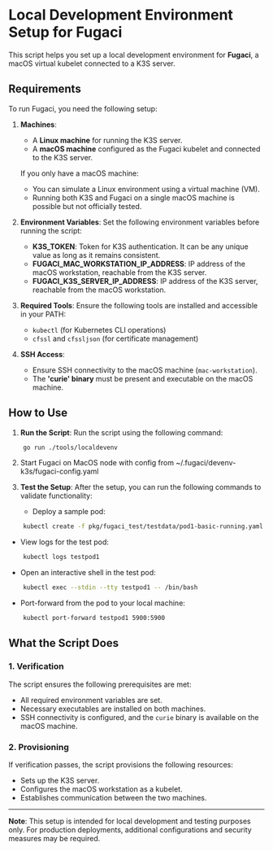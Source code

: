 
# Local Development Environment Setup for Fugaci

This script helps you set up a local development environment for **Fugaci**, a macOS virtual kubelet connected to a K3S server. 

## Requirements

To run Fugaci, you need the following setup:

1. **Machines**:
   - A **Linux machine** for running the K3S server.
   - A **macOS machine** configured as the Fugaci kubelet and connected to the K3S server.

   If you only have a macOS machine:
   - You can simulate a Linux environment using a virtual machine (VM).
   - Running both K3S and Fugaci on a single macOS machine is possible but not officially tested.

2. **Environment Variables**:
   Set the following environment variables before running the script:
   - **K3S_TOKEN**: Token for K3S authentication. It can be any unique value as long as it remains consistent.
   - **FUGACI_MAC_WORKSTATION_IP_ADDRESS**: IP address of the macOS workstation, reachable from the K3S server.
   - **FUGACI_K3S_SERVER_IP_ADDRESS**: IP address of the K3S server, reachable from the macOS workstation.

3. **Required Tools**:
   Ensure the following tools are installed and accessible in your PATH:
   - `kubectl` (for Kubernetes CLI operations)
   - `cfssl` and `cfssljson` (for certificate management)

4. **SSH Access**:
   - Ensure SSH connectivity to the macOS machine (`mac-workstation`).
   - The **'curie' binary** must be present and executable on the macOS machine.

## How to Use

1. **Run the Script**:
Run the script using the following command:
```sh
	go run ./tools/localdevenv
```

2. Start Fugaci on MacOS node with config from ~/.fugaci/devenv-k3s/fugaci-config.yaml

3. **Test the Setup**:
   After the setup, you can run the following commands to validate functionality:
   - Deploy a sample pod:
```sh
	kubectl create -f pkg/fugaci_test/testdata/pod1-basic-running.yaml
```
   - View logs for the test pod:
```sh
	kubectl logs testpod1
```
   - Open an interactive shell in the test pod:
```sh
	kubectl exec --stdin --tty testpod1 -- /bin/bash
```
   - Port-forward from the pod to your local machine:
```sh
	kubectl port-forward testpod1 5900:5900
```

## What the Script Does

### 1. Verification
The script ensures the following prerequisites are met:
- All required environment variables are set.
- Necessary executables are installed on both machines.
- SSH connectivity is configured, and the `curie` binary is available on the macOS machine.

### 2. Provisioning
If verification passes, the script provisions the following resources:
- Sets up the K3S server.
- Configures the macOS workstation as a kubelet.
- Establishes communication between the two machines.

---

**Note**: This setup is intended for local development and testing purposes only. For production deployments, additional configurations and security measures may be required.

